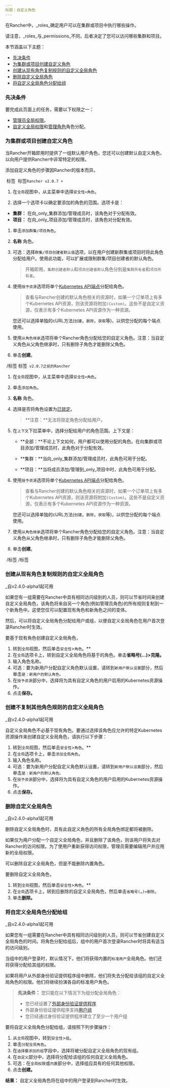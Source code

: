 ```yaml
---
标题：自定义角色
---
```


在Rancher中，_roles_确定用户可以在集群或项目中执行哪些操作。

请注意，_roles_与_permissions_不同，后者决定了您可以访问哪些集群和项目。

本节涵盖以下主题：

- [先决条件](＃prerequisites)
- [为集群或项目创建自定义角色](＃为集群或项目创建自定义角色)
- [创建从现有角色复制规则的自定义全局角色](＃creating-a-custom-global-role-ofcopysrules-an-existingrole)
- [删除自定义全局角色](＃deleting-a-custom-global-role)
- [将自定义全局角色分配给组](＃assigning-a-custom-global-role-to-a-group)

### 先决条件

要完成此页面上的任务，需要以下权限之一：

- [管理员全局权限](/docs/admin-settings/rbac/global-permissions/)。
- [自定义全局权限](/docs/admin-settings/rbac/global-permissions/＃custom-global-permissions)和[管理角色](/docs/admin-settings/rbac/global-permissions/＃global-权限参考)角色分配。

### 为集群或项目创建自定义角色

当Rancher开箱即用时提供了一组默认用户角色，您还可以创建默认自定义角色，以向用户提供Rancher中非常特定的权限。

添加自定义角色的步骤因Rancher的版本而异。

 标签
 标签`Rancher v2.0.7 +`

1. 在`全局`视图中，从主菜单中选择`安全性>角色`。

2. 选择一个选项卡以确定要添加的角色的范围。选项卡是：

- **集群：** 在向_only_集群添加/管理成员时，该角色对于分配有效。
- **项目：** 在向_only_项目添加/管理成员时，该角色对分配有效。

1. 单击`添加群集/项目角色`。

2. **名称** 角色。

3. 可选：选择`群集/项目创建者默认值`选项，以在用户创建新群集或项目时将此角色分配给用户。使用此功能，可以扩展或限制群集/项目创建者的默认角色。

    > 开箱即用，`集群创建者默认`和`项目创建者默认`角色分别是`集群所有者`和`项目所有者`。

4. 使用`授予资源`选项将单个[Kubernetes API端点](https://kubernetes.io/docs/reference/)分配给角色。

    > 查看与Rancher创建的默认角色相关的资源时，如果一个订单项上有多个Kubernetes API资源，则该资源将附加`(Custom)`。这些不是自定义资源，仅表示有多个Kubernetes API资源作为一种资源。

    您还可以选择单独的cURL方法(`创建`，`删除`，`获取`等)，以供您分配的每个端点使用。

5. 使用`从角色继承`选项将单个Rancher角色分配给您的自定义角色。注意：当自定义角色从父角色继承时，只有删除子角色才能删除父角色。

6. 单击**创建**。

 /标签 标签` v2.0.7之前的Rancher`

1. 在`全局`视图中，从主菜单中选择`安全性>角色`。

2. 单击`添加角色`。

3. **名称** 角色。

4. 选择是否将角色设置为[已锁定](/docs/admin-settings/rbac/locked-roles/)。

    > **注意：**无法将锁定角色分配给用户。

5. 在`上下文`下拉菜单中，选择分配给用户的角色范围。上下文是：

    - **全部：**不论上下文如何，用户都可以使用分配的角色。在向集群或项目添加/管理成员时，此角色对于分配有效。

    - **集群：**当向_only_集群添加/管理成员时，此角色可用于分配。

    - **项目：**当将成员添加/管理到_only_项目中时，此角色可用于分配。

6. 使用`授予资源`选项将单个[Kubernetes API端点](https://kubernetes.io/docs/reference/)分配给角色。

    >查看与Rancher创建的默认角色相关的资源时，如果一个订单项上有多个Kubernetes API资源，则该资源将附加`(Custom)`。这些不是自定义资源，仅表示有多个Kubernetes API资源作为一种资源。

    您还可以选择单独的cURL方法(`创建`，`删除`，`获取`等)，以供您分配的每个端点使用。
    
7. 使用`从角色继承`选项将单个Rancher角色分配给您的自定义角色。注意：当自定义角色从父角色继承时，只有删除子角色才能删除父角色。

8. 单击**创建**。

 /标签 /标签

### 创建从现有角色复制规则的自定义全局角色

_自v2.4.0-alpha1起可用

如果您有一组需要在Rancher中具有相同访问级别的人员，则可以节省时间来创建自定义全局角色，该角色将来自另一个角色(例如管理员角色)的所有规则复制到一个新角色中。这使您仅可以配置现有角色和新角色之间的变体。

然后，可以将自定义全局角色分配给用户或组，以便自定义全局角色在用户首次登录Rancher时生效。

要基于现有角色创建自定义全局角色，

1. 转到`全局`视图，然后单击`安全性`>`角色`。**
2. 在`全局`选项卡上，转到自定义全局角色将基于的角色。单击**省略号(...)>克隆。**
3. 输入角色名称。
4. 可选：要为新用户分配自定义角色默认设置，请转到`新用户默认设置`部分，然后单击`是：新用户的默认角色。`
5. 在`授予资源`部分中，选择将为具有自定义角色的用户启用的Kubernetes资源操作。
6. 点击**保存。**

### 创建不复制其他角色规则的自定义全局角色

_自v2.4.0-alpha1起可用

自定义全局角色不必基于现有角色。要通过选择该角色应允许的特定Kubernetes资源操作来创建自定义全局角色，请执行以下步骤：

1. 转到`全局`视图，然后单击`安全性`>`角色`。**
2. 在`全局`选项卡上，单击`添加全局角色`。
3. 输入角色名称。
4. 可选：要为新用户分配自定义角色默认设置，请转到`新用户默认设置`部分，然后单击`是：新用户的默认角色。`
5. 在`授予资源`部分中，选择将为具有自定义角色的用户启用的Kubernetes资源操作。
6. 点击**保存。**

### 删除自定义全局角色

_自v2.4.0-alpha1起可用

删除自定义全局角色时，具有此自定义角色的所有全局角色绑定都将被删除。

如果仅为用户分配一个自定义全局角色，并且删除了该角色，则该用户将失去对Rancher的访问权限。为了使用户重新获得访问权限，管理员需要编辑用户并应用新的全局权限。

可以删除自定义全局角色，但是不能删除内置角色。

要删除自定义全局角色，

1. 转到`全局`视图，然后单击`安全性`>`角色`。**
2. 在`全局`选项卡上，转到应删除的自定义全局角色，然后单击`省略号(…)>删除`。
3. 单击**删除。**

### 将自定义全局角色分配给组

_自v2.4.0-alpha1起可用

如果您有一组需要在Rancher中具有相同访问级别的人员，则可以节省创建自定义全局角色的时间。将角色分配给组后，组中的用户首次登录Rancher时将具有适当的访问级别。

当组中的用户登录时，默认情况下，他们将获得内置的`标准用户`全局角色。他们还将获得分配给其组的权限。

如果将用户从外部身份验证提供程序组中删除，他们将失去分配给该组的自定义全局角色的权限。他们将继续扮演各自的标准用户角色。

> **先决条件：** 您只能在以下情况下为组分配全局角色：
> - 您已经设置了[外部身份验证提供程序](/docs/admin-settings/authentication/＃external-vs-local-authentication)
> - 外部身份验证提供程序支持[用户组](/docs/admin-settings/authentication/user-groups/)
> - 您已经通过身份验证提供程序建立了至少一个用户组

要将自定义全局角色分配给组，请按照下列步骤操作：

1. 从`全局`视图中，转到`安全性`>`组`。
2. 单击`分配全局角色`。
3. 在`选择要添加的组`字段中，选择将被分配自定义全局角色的现有组。
4. 在`自定义`部分中，选择将分配给该组的任何自定义全局角色。
5. 可选：在`全局权限`或`内置`部分中，选择组应具有的任何其他权限。
6. 点击**创建。**

**结果：** 自定义全局角色将在组中的用户登录到Rancher时生效。
